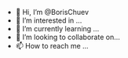 - 👋 Hi, I’m @BorisChuev
- 👀 I’m interested in ...
- 🌱 I’m currently learning ...
- 💞️ I’m looking to collaborate on...
- 📫 How to reach me ...

<!---
BorisChuev/BorisChuev is a ✨ special ✨ repository because its `README.md` (this file) appears on your GitHub profile.
You can click the Preview link to take a look at your changes.
--->

